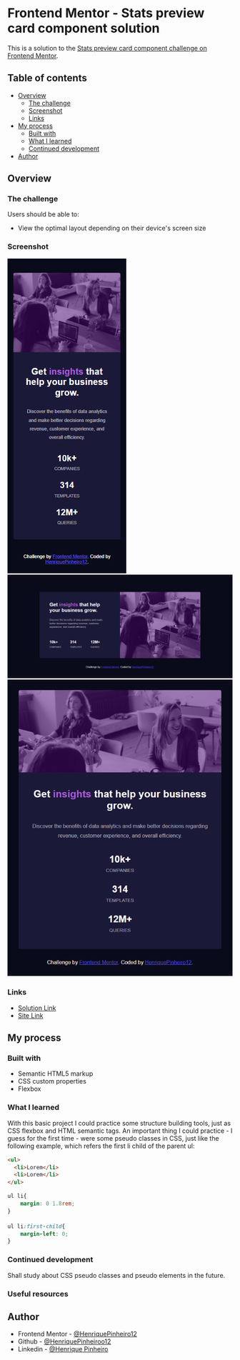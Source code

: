# Frontend Mentor - Stats preview card component solution

This is a solution to the [Stats preview card component challenge on Frontend Mentor](https://www.frontendmentor.io/challenges/stats-preview-card-component-8JqbgoU62).

## Table of contents

- [Overview](#overview)
  - [The challenge](#the-challenge)
  - [Screenshot](#screenshot)
  - [Links](#links)
- [My process](#my-process)
  - [Built with](#built-with)
  - [What I learned](#what-i-learned)
  - [Continued development](#continued-development)
- [Author](#author)

## Overview

### The challenge

Users should be able to:

- View the optimal layout depending on their device's screen size

### Screenshot

![](./images/mobile-print.png)
![](./images/desktop-print.png)
![](./images/tablet-print.png)

### Links

- [Solution Link](https://www.frontendmentor.io/solutions/responsive-preview-card-using-css-flexbox-ehIvdTTmU)
- [Site Link](https://henriquepinheiro12.github.io/StatsPreviewCardComponent_FrontendMentor/)

## My process

### Built with

- Semantic HTML5 markup
- CSS custom properties
- Flexbox


### What I learned

With this basic project I could practice some structure building tools, just as CSS flexbox and HTML semantic tags.
An important thing I could practice - I guess for the first time - were some pseudo classes in CSS, just like the following example, which refers the first li child of the parent ul:

```html
<ul>
  <li>Lorem</li>
  <li>Lorem</li>
</ul>
```

```css
ul li{
    margin: 0 1.8rem;
}

ul li:first-child{
    margin-left: 0;
}
```

### Continued development

Shall study about CSS pseudo classes and pseudo elements in the future.

### Useful resources

## Author

- Frontend Mentor - [@HenriquePinheiro12](https://www.frontendmentor.io/profile/HenriquePinheiro12)
- Github - [@HenriquePinheiroo12](https://github.com/henriquepinheiro12/)
- Linkedin - [@Henrique Pinheiro](https://www.linkedin.com/in/henrique-pinheiro-a43b62203/)

